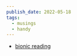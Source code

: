 ```yaml
---
publish_date: 2022-05-18
tags:
  - musings
  - handy
---
```

- [bionic reading](https://bionic-reading.com/)
